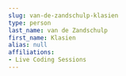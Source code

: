 ```yaml
---
slug: van-de-zandschulp-klasien
type: person
last_name: van de Zandschulp
first_name: Klasien
alias: null
affiliations:
- Live Coding Sessions
---
```


